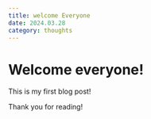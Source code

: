 ```yaml
---
title: welcome Everyone
date: 2024.03.28
category: thoughts
---
```


# Welcome everyone!

This is my first blog post!

Thank you for reading!

